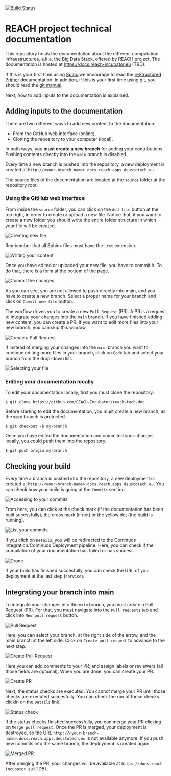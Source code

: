 [![Build Status](https://drone.apps.deustotech.eu/api/badges/REACH-Incubator/reach-tech-doc/status.svg)](https://drone.apps.deustotech.eu/REACH-Incubator/reach-tech-doc)

# REACH project technical documentation

This repository hosts the documentation about the different computation infraestructures, a.k.a. the Big Data Stack, offered by REACH project. The documentation is hosted at https://docs.reach-incubator.eu (TBD).

If this is your first time using [Spinx](https://www.sphinx-doc.org/),we encourage to read the [reStructured Primer](https://www.sphinx-doc.org/en/master/usage/restructuredtext/basics.html) documentation. In addition, if this is your first time using git, you should read the [git manual](https://git-scm.com/docs/user-manual).

Next, how to add inputs to the documentation is explained.

## Adding inputs to the documentation

There are two different ways to add new content to the documentation:

* From the GitHub web interface (online).
* Cloning the repository to your computer (local).

In both ways, you **must create a new branch** for adding your contributions. Pushing contents directly into the `main` branch is disabled.

Every time a new branch is pushed into the repository, a new deployment is created at `http://<your-branch-name>.docs.reach.apps.deustotech.eu`.

The source files of the documentation are located at the `source` folder at the repository root.

### Using the GitHub web interface

From inside the `source` folder, you can click on the `Add file` button at the top right, in order to create or upload a new file. Notice that, if you want to create a new folder you should write the entire folder structure in which your file will be created.

![Creating new file](https://i.imgur.com/SRx8MDZ.png)

Rembember that all Sphinx files must have the `.rst` extension. 

![Writing your content](https://i.imgur.com/PNYKaX3.png)

Once you have edited or uploaded your new file, you have to commit it. To do that, there is a form at the bottom of the page.

![Commit the changes](https://i.imgur.com/VJ1PLRR.png)

As you can see, you are not allowed to push directly into main, and you have to create a new branch. Select a proper name for your branch and click on `Commit new file` button.

The worflow drives you to create a new `Pull Request` (PR). A PR is a request to integrate your changes into the `main` branch. If you have finished adding new content, you can create a PR. If you want to edit more files into your new branch, you can skip this window.

![Create a Pull Request](https://i.imgur.com/swZcXTR.png)

If instead of merging your changes into the `main` branch you want to continue editing more files in your branch, click on `Code` tab and select your branch from the drop-down list.

![Selecting your file](https://i.imgur.com/nM9dGnX.png)

### Editing your documentation locally

To edit your documentation locally, first you must clone the repository:

```
$ git clone https://github.com/REACH-Incubator/reach-tech-doc
```

Before starting to edit the documentation, you must create a new branch, as the `main` branch is protected.

```
$ git checkout -b my-branch
```

Once you have edited the documentation and commited your changes locally, you could push them into the repository.

```
$ git push origin my-branch
```

## Checking your build

Every time a branch is pushed into the repository, a new deployment is created at `http://<your-branch-name>.docs.reach.apps.deustotech.eu`. You can check how your build is going at the `Commits` section.

![Accessing to your commits](https://i.imgur.com/mubbeJQ.png)

From here, you can click at the check mark (if the documentation has been built sucessfully), the cross mark (if not) or the yellow dot (the build is running).

![List your commits](https://i.imgur.com/DF92hrG.png)

If you click on `Details`, you will be redirected to the Continuos Integration/Continuos Deployment pipeline. Here, you can check if the compilation of your documentation has failed or has success.

![Drone](https://i.imgur.com/Diwm27V.png)

If your build has finished succesfully, you can check the URL of your deployment at the last step (`service`).

## Integrating your branch into main

To integrate your changes into the `main` branch, you must create a Pull Request (PR). For that, you must navigate into the `Pull requests` tab and click into `New pull request` button.

![Pull Request](https://i.imgur.com/3pWw5FW.png)

Here, you can select your branch, at the right side of the arrow, and the main branch at the left side. Click on `Create pull request` to advance to the next step.

![Create Pull Request](https://i.imgur.com/5Bt2mzw.png)

Here you can add comments to your PR, and assign labels or reviewers (all those fields are optional). When you are done, you can create your PR.

![Create PR](https://i.imgur.com/Z6Dc9XJ.png)

Next, the status checks are executed. You cannot merge your PR until those checks are executed succesfully. You can check the run of those checks clickin on the `Details` link.

![Status check](https://i.imgur.com/3PllwmD.png)

If the status checks finished successfully, you can merge your PR clicking on `Merge pull request`. Once the PR is merged, your deployment is destroyed, so the URL `http://<your-branch-name>.docs.reach.apps.deustotech.eu` is not available anymore. If you push new commits into the same branch, the deployment is created again.

![Merged PR](https://i.imgur.com/4KiPB4g.png)

After merging the PR, your changes will be available at `https://docs.reach-incubator.eu` (TDB).
